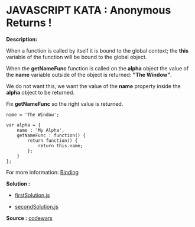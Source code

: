 JAVASCRIPT KATA : Anonymous Returns !
=================================

**Description:**

When a function is called by itself it is bound to the global context; the **this** variable of the function will be bound to the global object.

When the **getNameFunc** function is called on the **alpha** object the value of the **name** variable outside of the object is returned: **"The Window"**.

We do not want this, we want the value of the **name** property inside the **alpha** object to be returned.

Fix **getNameFunc** so the right value is returned.


```
name = 'The Window';

var alpha = {
    name : 'My Alpha',
    getNameFunc : function() {
        return function() {
            return this.name;
        };
    }
};
```

For more information: [Binding](http://alistapart.com/article/getoutbindingsituations)


**Solution :** 

- [firstSolution.js](https://github.com/ouadie-lahdioui/anonymous-returns/blob/master/firstSolution.js)

- [secondSolution.js](https://github.com/ouadie-lahdioui/anonymous-returns/blob/master/secondSolution.js)


**Source :** [codewars](http://www.codewars.com/kata/53d4eec01f1a9b3020000786)
